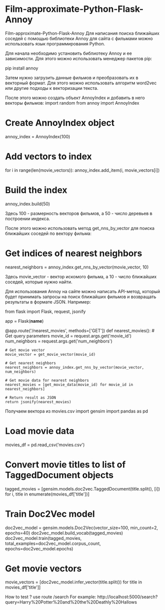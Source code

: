 # Film-approximate-Python-Flask-Annoy
 Film-approximate-Python-Flask-Annoy
Для написания поиска ближайших соседей с помощью библиотеки Annoy для сайта с фильмами можно использовать язык программирования Python.

Для начала необходимо установить библиотеку Annoy и ее зависимости. Для этого можно использовать менеджер пакетов pip:

pip install annoy

Затем нужно загрузить данные фильмов и преобразовать их в векторный формат. Для этого можно использовать алгоритм word2vec или другие подходы к векторизации текста.

После этого можно создать объект AnnoyIndex и добавить в него векторы фильмов:
import random
from annoy import AnnoyIndex

# Create AnnoyIndex object
annoy_index = AnnoyIndex(100)

# Add vectors to index
for i in range(len(movie_vectors)):
    annoy_index.add_item(i, movie_vectors[i])

# Build the index
annoy_index.build(50)


Здесь 100 - размерность векторов фильмов, а 50 - число деревьев в построении индекса.

После этого можно использовать метод get_nns_by_vector для поиска ближайших соседей по вектору фильма:

# Get indices of nearest neighbors
nearest_neighbors = annoy_index.get_nns_by_vector(movie_vector, 10)

Здесь movie_vector - вектор искомого фильма, а 10 - число ближайших соседей, которые нужно найти.

Для использования Annoy на сайте можно написать API-метод, который будет принимать запросы на поиск ближайших фильмов и возвращать результаты в формате JSON. Например:

from flask import Flask, request, jsonify

app = Flask(__name__)

@app.route('/nearest_movies', methods=['GET'])
def nearest_movies():
    # Get query parameters
    movie_id = request.args.get('movie_id')
    num_neighbors = request.args.get('num_neighbors')

    # Get movie vector
    movie_vector = get_movie_vector(movie_id)

    # Get nearest neighbors
    nearest_neighbors = annoy_index.get_nns_by_vector(movie_vector, num_neighbors)

    # Get movie data for nearest neighbors
    nearest_movies = [get_movie_data(movie_id) for movie_id in nearest_neighbors]

    # Return result as JSON
    return jsonify(nearest_movies)

Получаем вектора из movies.csv
import gensim
import pandas as pd

# Load movie data
movies_df = pd.read_csv('movies.csv')

# Convert movie titles to list of TaggedDocument objects
tagged_movies = [gensim.models.doc2vec.TaggedDocument(title.split(), [i]) for i, title in enumerate(movies_df['title'])]

# Train Doc2Vec model
doc2vec_model = gensim.models.Doc2Vec(vector_size=100, min_count=2, epochs=40)
doc2vec_model.build_vocab(tagged_movies)
doc2vec_model.train(tagged_movies, total_examples=doc2vec_model.corpus_count, epochs=doc2vec_model.epochs)

# Get movie vectors
movie_vectors = [doc2vec_model.infer_vector(title.split()) for title in movies_df['title']]

How to test ? 
use route /search 
For example: 
http://localhost:5000/search?query=Harry%20Potter%20and%20the%20Deathly%20Hallows
